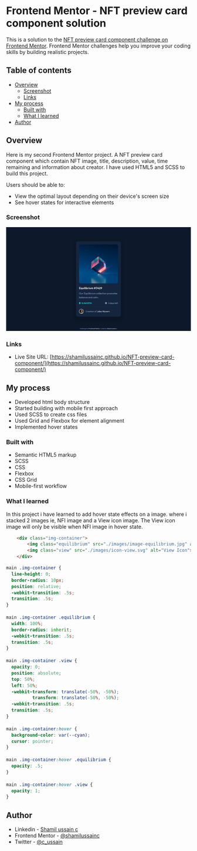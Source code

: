 # Frontend Mentor - NFT preview card component solution

This is a solution to the [NFT preview card component challenge on Frontend Mentor](https://www.frontendmentor.io/challenges/nft-preview-card-component-SbdUL_w0U). Frontend Mentor challenges help you improve your coding skills by building realistic projects. 

## Table of contents

- [Overview](#overview)
  - [Screenshot](#screenshot)
  - [Links](#links)
- [My process](#my-process)
  - [Built with](#built-with)
  - [What I learned](#what-i-learned)
- [Author](#author)


## Overview

Here is my second Frontend Mentor project. A NFT preview card component which contain NFT image, title, description, value, time remaining and information about creator. I have used HTML5 and SCSS to build this project.


Users should be able to:

- View the optimal layout depending on their device's screen size
- See hover states for interactive elements

### Screenshot

![](./screenshot.png)


### Links

<!-- - Solution URL: [Add solution URL here](https://your-solution-url.com) -->
- Live Site URL: [https://shamilussainc.github.io/NFT-preview-card-component/](https://shamilussainc.github.io/NFT-preview-card-component/)

## My process

- Developed html body structure
- Started building with mobile first approach
- Used SCSS to create css files
- Used Grid and Flexbox for element alignment
- Implemented hover states


### Built with

- Semantic HTML5 markup
- SCSS
- CSS
- Flexbox
- CSS Grid
- Mobile-first workflow


### What I learned

In this project i have learned to add hover state effects on a image. where i stacked 2 images ie, NFI image and a View icon image. The View icon image will only be visible when NFI image in hover state.

```html
	<div class="img-container">
		<img class="equilibrium" src="./images/image-equilibrium.jpg" alt="Image Equilibrium">
		<img class="view" src="./images/icon-view.svg" alt="View Icon">
	</div>
```
```css
main .img-container {
  line-height: 0;
  border-radius: 10px;
  position: relative;
  -webkit-transition: .5s;
  transition: .5s;
}

main .img-container .equilibrium {
  width: 100%;
  border-radius: inherit;
  -webkit-transition: .5s;
  transition: .5s;
}

main .img-container .view {
  opacity: 0;
  position: absolute;
  top: 50%;
  left: 50%;
  -webkit-transform: translate(-50%, -50%);
          transform: translate(-50%, -50%);
  -webkit-transition: .5s;
  transition: .5s;
}

main .img-container:hover {
  background-color: var(--cyan);
  cursor: pointer;
}

main .img-container:hover .equilibrium {
  opacity: .5;
}

main .img-container:hover .view {
  opacity: 1;
}
```

## Author

- Linkedin - [Shamil ussain c](https://www.linkedin.com/in/shamil-ussain-c-893282187/)
- Frontend Mentor - [@shamilussainc](https://www.frontendmentor.io/profile/shamilussainc)
- Twitter - [@c_ussain](https://twitter.com/c_ussain)
